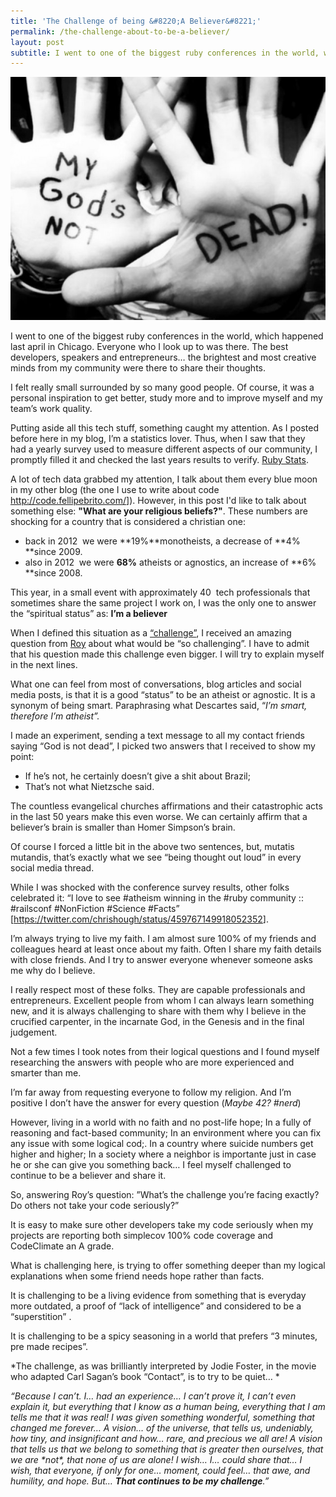 ```yaml
---
title: 'The Challenge of being &#8220;A Believer&#8221;'
permalink: /the-challenge-about-to-be-a-believer/
layout: post
subtitle: I went to one of the biggest ruby conferences in the world, which happened last april in Chicago. Everyone who I look up to was there. The best developers, speakers and entrepreneurs&#8230; the brightest and most creative minds from my community were there to share their thoughts.
---
```

![God is not dead](/img/posts/2014/08/1795609_10152316502144161_1986893913_n.jpg)

I went to one of the biggest ruby conferences in the world, which happened last april in Chicago. Everyone who I look up to was there. The best developers, speakers and entrepreneurs&#8230; the brightest and most creative minds from my community were there to share their thoughts.

I felt really small surrounded by so many good people. Of course, it was a personal inspiration to get better, study more and to improve myself and my team&#8217;s work quality.

Putting aside all this tech stuff, something caught my attention. As I posted before here in my blog, I&#8217;m a statistics lover. Thus, when I saw that they had a yearly survey used to measure different aspects of our community, I promptly filled it and checked the last years results to verify. <a href="http://www.ruby-survey.com/stats" target="_blank">Ruby Stats</a>.

A lot of tech data grabbed my attention, I talk about them every blue moon in my other blog (the one I use to write about code <a href="http://code.fellipebrito.com/" target="_blank">http://code.fellipebrito.com/</a>]). However, in this post I'd like to talk about something else: **"What are your religious beliefs?"**. These numbers are shocking for a country that is considered a christian one:

- back in 2012  we were **19%**monotheists, a decrease of **4% **since 2009.
- also in 2012  we were **68%** atheists or agnostics, an increase of **6% **since 2008.

This year, in a small event with approximately 40  tech professionals that sometimes share the same project I work on, I was the only one to answer the &#8220;spiritual status&#8221; as: **I&#8217;m a believer**

When I defined this situation as a <a href="https://twitter.com/fellipeeduardo/status/459763556112535554" target="_blank">&#8220;challenge&#8221;</a>, I received an amazing question from <a href="https://twitter.com/roy" target="_blank">Roy</a> about what would be &#8220;so challenging&#8221;. I have to admit that his question made this challenge even bigger. I will try to explain myself in the next lines.

What one can feel from most of conversations, blog articles and social media posts, is that it is a good &#8220;status&#8221; to be an atheist or agnostic. It is a synonym of being smart. Paraphrasing what Descartes said, &#8220;*I&#8217;m smart, therefore I&#8217;m atheist&#8221;.*

I made an experiment, sending a text message to all my contact friends saying &#8220;God is not dead&#8221;, I picked two answers that I received to show my point:
- If he&#8217;s not, he certainly doesn&#8217;t give a shit about Brazil;
- That&#8217;s not what Nietzsche said.

The countless evangelical churches affirmations and their catastrophic acts in the last 50 years make this even worse. We can certainly affirm that a believer&#8217;s brain is smaller than Homer Simpson&#8217;s brain.

Of course I forced a little bit in the above two sentences, but, mutatis mutandis, that&#8217;s exactly what we see &#8220;being thought out loud&#8221; in every social media thread.

While I was shocked with the conference survey results, other folks celebrated it: &#8220;I love to see #atheism winning in the #ruby community :: #railsconf #NonFiction #Science #Facts&#8221; [<a href="https://twitter.com/chrishough/status/459767149918052352" target="_blank">https://twitter.com/chrishough/status/459767149918052352</a>].

I&#8217;m always trying to live my faith. I am almost sure 100% of my friends and colleagues heard at least once about my faith. Often I share my faith details with close friends. And I try to answer everyone whenever someone asks me why do I believe.

I really respect most of these folks. They are capable professionals and entrepreneurs. Excellent people from whom I can always learn something new, and it is always challenging to share with them why I believe in the crucified carpenter, in the incarnate God, in the Genesis and in the final judgement.

Not a few times I took notes from their logical questions and I found myself researching the answers with people who are more experienced and smarter than me.

I&#8217;m far away from requesting everyone to follow my religion. And I&#8217;m positive I don&#8217;t have the answer for every question (*Maybe 42? #nerd*)

However, living in a world with no faith and no post-life hope; In a fully of reasoning and fact-based community; In an environment where you can fix any issue with some logical cod;. In a country where suicide numbers get higher and higher; In a society where a neighbor is importante just in case he or she can give you something back&#8230; I feel myself challenged to continue to be a believer and share it.

So, answering Roy&#8217;s question: &#8221;What&#8217;s the challenge you&#8217;re facing exactly? Do others not take your code seriously?&#8221;

It is easy to make sure other developers take my code seriously when my projects are reporting both simplecov 100% code coverage and CodeClimate an A grade.

What is challenging here, is trying to offer something deeper than my logical explanations when some friend needs hope rather than facts.

It is challenging to be a living evidence from something that is everyday more outdated, a proof of &#8220;lack of intelligence&#8221; and considered to be a &#8220;superstition&#8221; .

It is challenging to be a spicy seasoning in a world that prefers &#8220;3 minutes, pre made recipes&#8221;.

*The challenge, as was brilliantly interpreted by Jodie Foster, in the movie who adapted Carl Sagan&#8217;s book &#8220;Contact&#8221;, is to try to be quiet&#8230; *

*&#8220;Because I can&#8217;t. I&#8230; had an experience&#8230; I can&#8217;t prove it, I can&#8217;t even explain it, but everything that I know as a human being, everything that I am tells me that it was real! I was given something wonderful, something that changed me forever&#8230; A vision&#8230; of the universe, that tells us, undeniably, how tiny, and insignificant and how&#8230; rare, and precious we all are! A vision that tells us that we belong to something that is greater then ourselves, that we are \*not\*, that none of us are alone! I wish&#8230; I&#8230; could share that&#8230; I wish, that everyone, if only for one&#8230; moment, could feel&#8230; that awe, and humility, and hope. But&#8230; **That continues to be my challenge**.&#8221;*
